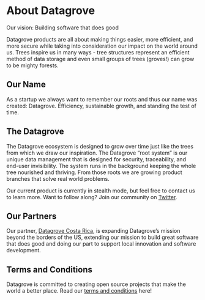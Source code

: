 <div class="table-wrapper" markdown="block">

# About Datagrove

Our vision: Building software that does good

Datagrove products are all about making things easier, more efficient, and more secure while taking into consideration our impact on the world around us. Trees inspire us in many ways - tree structures represent an efficient method of data storage and even small groups of trees (groves!) can grow to be mighty forests.

## Our Name 
As a startup we always want to remember our roots and thus our name was created: Datagrove. Efficiency, sustainable growth, and standing the test of time.

## The Datagrove
The Datagrove ecosystem is designed to grow over time just like the trees from which we draw our inspiration. The Datagrove “root system” is our unique data management that is designed for security, traceability, and end-user invisibility. The system runs in the background keeping the whole tree nourished and thriving. From those roots we are growing product branches that solve real world problems. 

Our current product is currently in stealth mode, but feel free to contact us to learn more. Want to follow along? Join our community on [Twitter](https://twitter.com/datagrove_us).


## Our Partners

Our partner, [Datagrove Costa Rica](https://datagrovecr.com/), is expanding Datagrove’s mission beyond the borders of the US, extending our mission to build great software that does good and doing our part to support local innovation and software development.

## Terms and Conditions
Datagrove is committed to creating open source projects that make the world a better place. Read our [terms and conditions](../terms/index.md) here!

</div>

